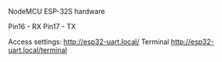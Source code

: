 NodeMCU ESP-32S hardware

Pin16 - RX
Pin17 - TX

Access settings: http://esp32-uart.local/
Terminal http://esp32-uart.local/terminal
